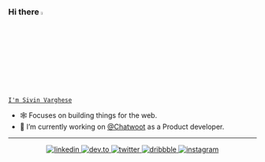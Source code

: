 ### Hi there <img src="https://c.tenor.com/SNL9_xhZl9oAAAAj/waving-hand-joypixels.gif" width="4%">
[`I'm Sivin Varghese`](https://www.sivin.me)

- 🕸 Focuses on building things for the web.
- 🔭 I’m currently working on [@Chatwoot](https://github.com/chatwoot) as a Product developer.


<!-- <img width="440px" src="https://github-readme-stats.vercel.app/api?username=iamsivin&show_icons=true" /> -->
 
---
<p align="center">
<a href="https://www.linkedin.com/in/sivin-varghese-021a471a4/" target="_blank">
<img src=https://img.shields.io/badge/linkedin-%231E77B5.svg?&style=for-the-badge&logo=linkedin&logoColor=white alt=linkedin />
</a>
<a href="https://dev.to/iamsivin" target="_blank">
<img src=https://img.shields.io/badge/dev.to-%2308090A.svg?&style=for-the-badge&logo=dev.to&logoColor=white alt=dev.to />
</a>
<a href="https://twitter.com/siv__in" target="_blank">
<img src=https://img.shields.io/badge/twitter-%2300acee.svg?&style=for-the-badge&logo=twitter&logoColor=white alt=twitter />
</a>
<a href="https://dribbble.com/sivin-git" target="_blank">
<img src=https://img.shields.io/badge/Dribbble-EA4C89?style=for-the-badge&logo=dribbble&logoColor=white alt=dribbble />
</a>
<a href="https://www.instagram.com/siv.__in/" target="_blank">
<img src=https://img.shields.io/badge/instagram-%23000000.svg?&style=for-the-badge&logo=instagram&logoColor=white alt=instagram />
</a>
<!-- 
